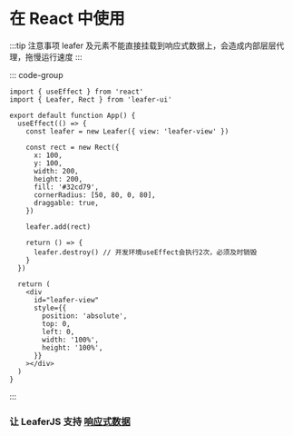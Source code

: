 <script setup>
import Case from '/component/Case.vue'
</script>

# 在 React 中使用

:::tip 注意事项
leafer 及元素不能直接挂载到响应式数据上，会造成内部层层代理，拖慢运行速度
:::

::: code-group

```tsx [App.tsx]
import { useEffect } from 'react'
import { Leafer, Rect } from 'leafer-ui'

export default function App() {
  useEffect(() => {
    const leafer = new Leafer({ view: 'leafer-view' })

    const rect = new Rect({
      x: 100,
      y: 100,
      width: 200,
      height: 200,
      fill: '#32cd79',
      cornerRadius: [50, 80, 0, 80],
      draggable: true,
    })

    leafer.add(rect)

    return () => {
      leafer.destroy() // 开发环境useEffect会执行2次，必须及时销毁
    }
  })

  return (
    <div
      id="leafer-view"
      style={{
        position: 'absolute',
        top: 0,
        left: 0,
        width: '100%',
        height: '100%',
      }}
    ></div>
  )
}
```

:::

### 让 LeaferJS 支持 [响应式数据](/reference/UI/proxy.md)
